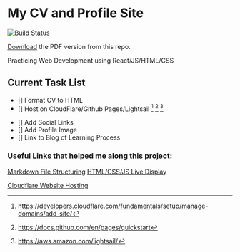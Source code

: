 # My CV and Profile Site
[![Build Status](https://github.com/rcwarner93/ProfileSite/actions/workflows/static.yml/badge.svg)](https://github.com/rcwarner93/ProfileSite/actions)

[Download](https://github.com/rcwarner93/ProfileSite/blob/main/cv.pdf) the PDF version from this repo.

Practicing Web Development using React/JS/HTML/CSS

## Current Task List
- [] Format CV to HTML
- [] Host on CloudFlare/Github Pages/Lightsail [^1] [^2] [^3]
[^1]: https://developers.cloudflare.com/fundamentals/setup/manage-domains/add-site/
[^2]: https://docs.github.com/en/pages/quickstart
[^3]: https://aws.amazon.com/lightsail/
- [] Add Social Links
- [] Add Profile Image
- [] Link to Blog of Learning Process

### Useful Links that helped me along this project:
[Markdown File Structuring](https://docs.github.com/en/get-started/writing-on-github/getting-started-with-writing-and-formatting-on-github/basic-writing-and-formatting-syntax)
[HTML/CSS/JS Live Display](https://codepen.io/pen/)

[Cloudflare Website  Hosting](https://www.youtube.com/watch?v=MTc2CTYoszY)
